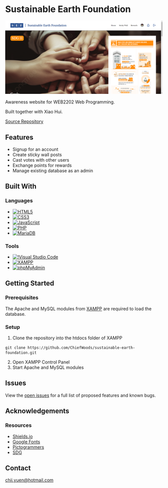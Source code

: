 # Sustainable Earth Foundation

![Screenshot](screenshot.png)

Awareness website for WEB2202 Web Programming.

Built together with Xiao Hui.

[Source Repository](https://github.com/ChiefWoods/sustainable-earth-foundation)

## Features

- Signup for an account
- Create sticky wall posts
- Cast votes with other users
- Exchange points for rewards
- Manage existing database as an admin

## Built With

### Languages

- [![HTML5](https://img.shields.io/badge/HTML5-white?style=for-the-badge&logo=html5)](https://html5.org/)
- [![CSS3](https://img.shields.io/badge/CSS3-306AF1?style=for-the-badge&logo=css3)](https://www.w3.org/Style/CSS/Overview.en.html)
- [![JavaScript](https://img.shields.io/badge/Javascript-black?style=for-the-badge&logo=javascript)](https://js.org/index.html)
- [![PHP](https://img.shields.io/badge/PHP-793862?style=for-the-badge&logo=php)](https://www.php.net/)
- [![MariaDB](https://img.shields.io/badge/MariaDB-C0765A?style=for-the-badge&logo=mariadb)](https://mariadb.org/)

### Tools

- [![!Visual Studio Code](https://img.shields.io/badge/Visual%20Studio%20Code-2c2c32?style=for-the-badge&logo=visual-studio-code&logoColor=007ACC)](https://code.visualstudio.com/)
- [![XAMPP](https://img.shields.io/badge/XAMPP-2a5d84?style=for-the-badge&logo=xampp)](https://www.apachefriends.org/)
- [![phpMyAdmin](https://img.shields.io/badge/phpMyAdmin-f89c0e?style=for-the-badge&logo=phpmyadmin)](https://www.phpmyadmin.net/)

## Getting Started

### Prerequisites

The Apache and MySQL modules from [XAMPP](https://www.apachefriends.org/) are required to load the database.

### Setup

1. Clone the repository into the htdocs folder of XAMPP
```
git clone https://github.com/ChiefWoods/sustainable-earth-foundation.git
```
2. Open XAMPP Control Panel
3. Start Apache and MySQL modules

## Issues

View the [open issues](https://github.com/ChiefWoods/sustainable-earth-foundation/issues) for a full list of proposed features and known bugs.

## Acknowledgements

### Resources

- [Shields.io](https://shields.io/)
- [Google Fonts](https://fonts.google.com/)
- [Pictogrammers](https://pictogrammers.com/)
- [SDG](https://sdgs.un.org/)

## Contact

[chii.yuen@hotmail.com](mailto:chii.yuen@hotmail.com)
